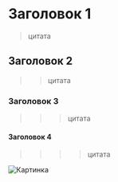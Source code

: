 # Заголовок 1
> цитата
## Заголовок 2
>> цитата
### Заголовок 3
>>> цитата
#### Заголовок 4
>>>> цитата

![Картинка](https://catherineasquithgallery.com/uploads/posts/2021-02/1613636487_62-p-fon-dlya-prezentatsii-gori-98.jpg)